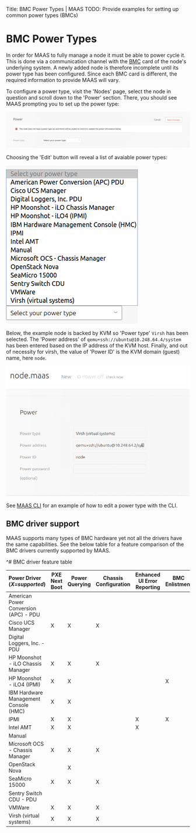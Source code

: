 Title: BMC Power Types | MAAS
TODO:  Provide examples for setting up common power types (BMCs)


# BMC Power Types

In order for MAAS to fully manage a node it must be able to power cycle it.
This is done via a communication channel with the [BMC][bmc-wikipedia] card of
the node's underlying system. A newly added node is therefore incomplete until
its power type has been configured. Since each BMC card is different, the
required information to provide MAAS will vary.

To configure a power type, visit the 'Nodes' page, select the node in question
and scroll down to the 'Power' section. There, you should see MAAS prompting
you to set up the power type:

![power section](../media/installconfig-power-types__section.png)

Choosing the 'Edit' button will reveal a list of avaiable power types:

![power types](../media/installconfig-power-types__types.png)

Below, the example node is backed by KVM so 'Power type' `Virsh` has been
selected. The 'Power address' of `qemu+ssh://ubuntu@10.248.64.4/system` has
been entered based on the IP address of the KVM host. Finally, and out of
necessity for virsh, the value of 'Power ID' is the KVM domain (guest) name,
here `node`.

![power example virsh](../media/installconfig-power-types__example-virsh.png)

See
[MAAS CLI](manage-cli-advanced.md#update-node-hostname-and-power-parameters)
for an example of how to edit a power type with the CLI.


## BMC driver support

MAAS supports many types of BMC hardware yet not all the drivers have the same
capabilities. See the below table for a feature comparison of the BMC drivers
currently supported by MAAS.


[bmc-wikipedia]: https://en.wikipedia.org/wiki/Intelligent_Platform_Management_Interface#Baseboard_management_controller

^# BMC driver feature table

  | Power Driver (*X=supported*) | PXE Next Boot | Power Querying | Chassis Configuration | Enhanced UI Error Reporting | BMC Enlistment |
  |:--------------------------------------|-------------|-----------|---------------|-----------------|------------|
  | American Power Conversion (APC) - PDU |             |           |               |                 |            |
  | Cisco UCS Manager                     |      X      |     X     |       X       |                 |            |
  | Digital Loggers, Inc. - PDU           |             |           |               |                 |            |
  | HP Moonshot - iLO Chassis Manager     |      X      |     X     |       X       |                 |            |
  | HP Moonshot - iLO4 (IPMI)             |      X      |     X     |               |                 |     X      |
  | IBM Hardware Management Console (HMC) |      X      |     X     |               |                 |            |
  | IPMI                                  |      X      |     X     |               |       X         |     X      |
  | Intel AMT                             |      X      |     X     |               |       X         |            |
  | Manual                                |             |           |               |                 |            |
  | Microsoft OCS - Chassis Manager       |      X      |     X     |       X       |                 |            |
  | OpenStack Nova                        |             |     X     |               |                 |            |
  | SeaMicro 15000                        |      X      |     X     |       X       |                 |            |
  | Sentry Switch CDU - PDU               |             |           |               |                 |            |
  | VMWare                                |      X      |     X     |       X       |                 |            |
  | Virsh (virtual systems)               |      X      |     X     |       X       |                 |            |
